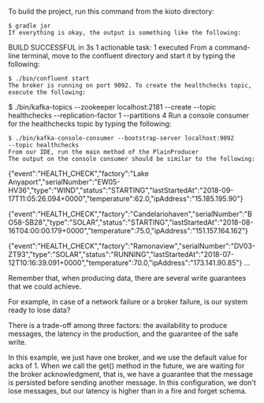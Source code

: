 To build the project, run this command from the kioto directory:

```
$ gradle jar
If everything is okay, the output is something like the following:

```
BUILD SUCCESSFUL in 3s
1 actionable task: 1 executed
From a command-line terminal, move to the confluent directory and start it by typing the following:
```
$ ./bin/confluent start
The broker is running on port 9092. To create the healthchecks topic, execute the following:
```
$ ./bin/kafka-topics --zookeeper localhost:2181 --create --topic             
healthchecks --replication-factor 1 --partitions 4
Run a console consumer for the healthchecks topic by typing the following:
```
$ ./bin/kafka-console-consumer --bootstrap-server localhost:9092       
--topic healthchecks
From our IDE, run the main method of the PlainProducer
The output on the console consumer should be similar to the following:
```
{"event":"HEALTH_CHECK","factory":"Lake Anyaport","serialNumber":"EW05-HV36","type":"WIND","status":"STARTING","lastStartedAt":"2018-09-17T11:05:26.094+0000","temperature":62.0,"ipAddress":"15.185.195.90"}

{"event":"HEALTH_CHECK","factory":"Candelariohaven","serialNumber":"BO58-SB28","type":"SOLAR","status":"STARTING","lastStartedAt":"2018-08-16T04:00:00.179+0000","temperature":75.0,"ipAddress":"151.157.164.162"}

{"event":"HEALTH_CHECK","factory":"Ramonaview","serialNumber":"DV03-ZT93","type":"SOLAR","status":"RUNNING","lastStartedAt":"2018-07-12T10:16:39.091+0000","temperature":70.0,"ipAddress":"173.141.90.85"}
...
 

Remember that, when producing data, there are several write guarantees that we could achieve.

For example, in case of a network failure or a broker failure, is our system ready to lose data?

There is a trade-off among three factors: the availability to produce messages, the latency in the production, and the guarantee of the safe write.

In this example, we just have one broker, and we use the default value for acks of 1. When we call the get() method in the future, we are waiting for the broker acknowledgment, that is, we have a guarantee that the message is persisted before sending another message. In this configuration, we don't lose messages, but our latency is higher than in a fire and forget schema.